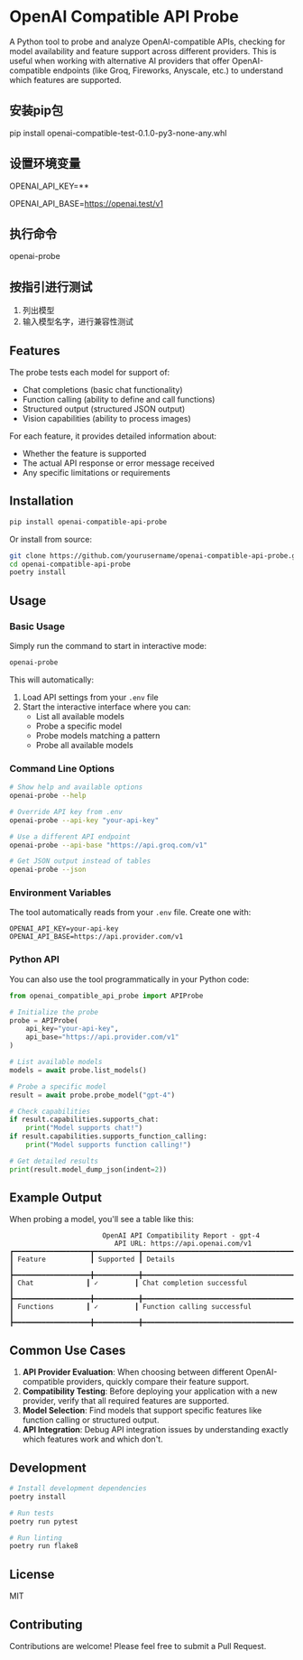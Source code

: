 # OpenAI Compatible API Probe

A Python tool to probe and analyze OpenAI-compatible APIs, checking for model availability and feature support across different providers. This is useful when working with alternative AI providers that offer OpenAI-compatible endpoints (like Groq, Fireworks, Anyscale, etc.) to understand which features are supported.

## 安装pip包

pip install openai-compatible-test-0.1.0-py3-none-any.whl

## 设置环境变量

OPENAI_API_KEY=**

OPENAI_API_BASE=https://openai.test/v1


## 执行命令

openai-probe

## 按指引进行测试

1. 列出模型
2. 输入模型名字，进行兼容性测试


## Features

The probe tests each model for support of:
- Chat completions (basic chat functionality)
- Function calling (ability to define and call functions)
- Structured output (structured JSON output)
- Vision capabilities (ability to process images)

For each feature, it provides detailed information about:
- Whether the feature is supported
- The actual API response or error message received
- Any specific limitations or requirements

## Installation

```bash
pip install openai-compatible-api-probe
```

Or install from source:

```bash
git clone https://github.com/yourusername/openai-compatible-api-probe.git
cd openai-compatible-api-probe
poetry install
```

## Usage

### Basic Usage

Simply run the command to start in interactive mode:

```bash
openai-probe
```

This will automatically:
1. Load API settings from your `.env` file
2. Start the interactive interface where you can:
   - List all available models
   - Probe a specific model
   - Probe models matching a pattern
   - Probe all available models

### Command Line Options

```bash
# Show help and available options
openai-probe --help

# Override API key from .env
openai-probe --api-key "your-api-key"

# Use a different API endpoint
openai-probe --api-base "https://api.groq.com/v1"

# Get JSON output instead of tables
openai-probe --json
```

### Environment Variables

The tool automatically reads from your `.env` file. Create one with:

```
OPENAI_API_KEY=your-api-key
OPENAI_API_BASE=https://api.provider.com/v1
```

### Python API

You can also use the tool programmatically in your Python code:

```python
from openai_compatible_api_probe import APIProbe

# Initialize the probe
probe = APIProbe(
    api_key="your-api-key",
    api_base="https://api.provider.com/v1"
)

# List available models
models = await probe.list_models()

# Probe a specific model
result = await probe.probe_model("gpt-4")

# Check capabilities
if result.capabilities.supports_chat:
    print("Model supports chat!")
if result.capabilities.supports_function_calling:
    print("Model supports function calling!")

# Get detailed results
print(result.model_dump_json(indent=2))
```

## Example Output

When probing a model, you'll see a table like this:

```
                       OpenAI API Compatibility Report - gpt-4                       
                          API URL: https://api.openai.com/v1
┏━━━━━━━━━━━━━━━━━━━┳━━━━━━━━━━━┳━━━━━━━━━━━━━━━━━━━━━━━━━━━━━━━━━━━━━━━━━━━━━━━┓
┃ Feature           ┃ Supported ┃ Details                                         ┃
┣━━━━━━━━━━━━━━━━━━━╋━━━━━━━━━━━╋━━━━━━━━━━━━━━━━━━━━━━━━━━━━━━━━━━━━━━━━━━━━━━━┫
┃ Chat             ┃ ✓         ┃ Chat completion successful                      ┃
┣━━━━━━━━━━━━━━━━━━━╋━━━━━━━━━━━╋━━━━━━━━━━━━━━━━━━━━━━━━━━━━━━━━━━━━━━━━━━━━━━━┫
┃ Functions        ┃ ✓         ┃ Function calling successful                     ┃
┣━━━━━━━━━━━━━━━━━━━╋━━━━━━━━━━━╋━━━━━━━━━━━━━━━━━━━━━━━━━━━━━━━━━━━━━━━━━━━━━━━┫

```

## Common Use Cases

1. **API Provider Evaluation**: When choosing between different OpenAI-compatible providers, quickly compare their feature support.
2. **Compatibility Testing**: Before deploying your application with a new provider, verify that all required features are supported.
3. **Model Selection**: Find models that support specific features like function calling or structured output.
4. **API Integration**: Debug API integration issues by understanding exactly which features work and which don't.

## Development

```bash
# Install development dependencies
poetry install

# Run tests
poetry run pytest

# Run linting
poetry run flake8
```

## License

MIT

## Contributing

Contributions are welcome! Please feel free to submit a Pull Request. 